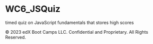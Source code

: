 # WC6_JSQuiz
timed quiz on JavaScript fundamentals that stores high scores

























© 2023 edX Boot Camps LLC. Confidential and Proprietary. All Rights Reserved.
